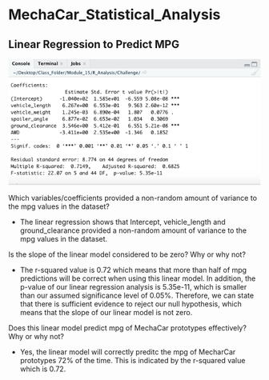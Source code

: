 # MechaCar_Statistical_Analysis

## Linear Regression to Predict MPG

![mechacar_data](Deliverable_1.png)

Which variables/coefficients provided a non-random amount of variance to the mpg values in the dataset?
- The linear regression shows that Intercept, vehicle_length and ground_clearance provided a non-random amount of variance to the mpg values in the dataset. 

Is the slope of the linear model considered to be zero? Why or why not?
- The r-squared value is 0.72 which means that more than half of mpg predictions will be correct when using this linear model. In addition, the p-value of our linear regression analysis is 5.35e-11, which is smaller than our assumed significance level of 0.05%. Therefore, we can state that there is sufficient evidence to reject our null hypothesis, which means that the slope of our linear model is not zero.


Does this linear model predict mpg of MechaCar prototypes effectively? Why or why not?
- Yes, the linear model will correctly preditc the mpg of MecharCar prototypes 72% of the time.  This is indicated by the r-squared value which is 0.72.

